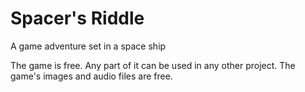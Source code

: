 # Spacer's Riddle
A game adventure set in a space ship

The game is free.
Any part of it can be used in any other project.
The game's images and audio files are free.
